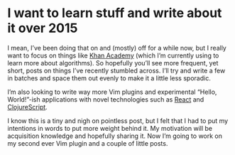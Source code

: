 # I want to learn stuff and write about it over 2015

I mean, I’ve been doing that on and (mostly) off for a while now, but I really want to focus on things like [Khan Academy](https://www.khanacademy.org/) (which I’m currently using to learn more about algorithms). So hopefully you’ll see more frequent, yet short, posts on things I’ve recently stumbled across. I’ll try and write a few in batches and space them out evenly to make it a little less sporadic.

I’m also looking to write way more Vim plugins and experimental “Hello, World!”-ish applications with novel technologies such as [React](http://facebook.github.io/react/) and [ClojureScript](https://github.com/clojure/clojurescript).

I know this is a tiny and nigh on pointless post, but I felt that I had to put my intentions in words to put more weight behind it. My motivation will be acquisition knowledge and hopefully sharing it. Now I’m going to work on my second ever Vim plugin and a couple of little posts.
